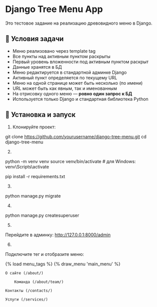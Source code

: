 # Django Tree Menu App

Это тестовое задание на реализацию древовидного меню в Django.

## 📌 Условия задачи

- Меню реализовано через template tag
- Все пункты над активным пунктом раскрыты
- Первый уровень вложенности под активным пунктом раскрыт
- Данные хранятся в БД
- Меню редактируется в стандартной админке Django
- Активный пункт определяется по текущему URL
- Меню на одной странице может быть несколько (по имени)
- URL может быть как явным, так и именованным
- На отрисовку одного меню — **ровно один запрос к БД**
- Используется только Django и стандартная библиотека Python

## 🚀 Установка и запуск

1. Клонируйте проект:

git clone https://github.com/yourusername/django-tree-menu.git
cd django-tree-menu


2.
python -m venv venv
source venv/bin/activate  # для Windows: venv\Scripts\activate

pip install -r requirements.txt

3.
python manage.py migrate


4.
python manage.py createsuperuser


5.
Перейдите в админку: http://127.0.0.1:8000/admin

6.
Подключите тег и отобразите меню:


{% load menu_tags %}
{% draw_menu 'main_menu' %}

    О сайте (/about/)

        Команда (/about/team/)

    Контакты (/contacts/)

    Услуги (/services/)




